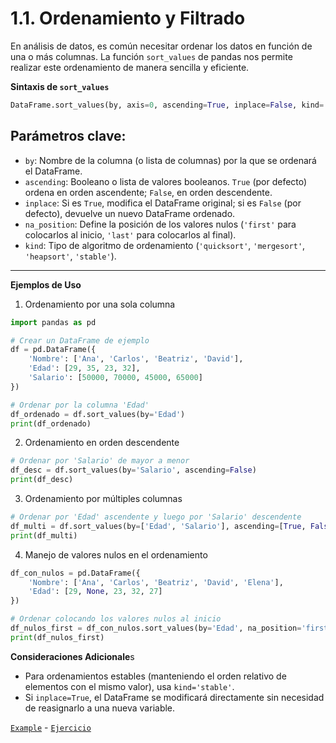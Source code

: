 # 1.1. Ordenamiento y Filtrado

En análisis de datos, es común necesitar ordenar los datos en función de una o más columnas. La función `sort_values` de pandas nos permite realizar este ordenamiento de manera sencilla y eficiente.

**Sintaxis de `sort_values`**

```python
DataFrame.sort_values(by, axis=0, ascending=True, inplace=False, kind='quicksort', na_position='last')
```

## Parámetros clave:

- `by`: Nombre de la columna (o lista de columnas) por la que se ordenará el DataFrame.
- `ascending`: Booleano o lista de valores booleanos. `True` (por defecto) ordena en orden ascendente; `False`, en orden descendente.
- `inplace`: Si es `True`, modifica el DataFrame original; si es `False` (por defecto), devuelve un nuevo DataFrame ordenado.
- `na_position`: Define la posición de los valores nulos (`'first'` para colocarlos al inicio, `'last'` para colocarlos al final).
- `kind`: Tipo de algoritmo de ordenamiento (`'quicksort'`, `'mergesort'`, `'heapsort'`, `'stable'`).

---

**Ejemplos de Uso**

1. Ordenamiento por una sola columna

```python
import pandas as pd

# Crear un DataFrame de ejemplo
df = pd.DataFrame({
    'Nombre': ['Ana', 'Carlos', 'Beatriz', 'David'],
    'Edad': [29, 35, 23, 32],
    'Salario': [50000, 70000, 45000, 65000]
})

# Ordenar por la columna 'Edad'
df_ordenado = df.sort_values(by='Edad')
print(df_ordenado)
```

2. Ordenamiento en orden descendente

```python
# Ordenar por 'Salario' de mayor a menor
df_desc = df.sort_values(by='Salario', ascending=False)
print(df_desc)
```

3. Ordenamiento por múltiples columnas

```python
# Ordenar por 'Edad' ascendente y luego por 'Salario' descendente
df_multi = df.sort_values(by=['Edad', 'Salario'], ascending=[True, False])
print(df_multi)
```

4. Manejo de valores nulos en el ordenamiento

```python
df_con_nulos = pd.DataFrame({
    'Nombre': ['Ana', 'Carlos', 'Beatriz', 'David', 'Elena'],
    'Edad': [29, None, 23, 32, 27]
})

# Ordenar colocando los valores nulos al inicio
df_nulos_first = df_con_nulos.sort_values(by='Edad', na_position='first')
print(df_nulos_first)
```

**Consideraciones Adicionale**s

- Para ordenamientos estables (manteniendo el orden relativo de elementos con el mismo valor), usa `kind='stable'`.
- Si `inplace=True`, el DataFrame se modificará directamente sin necesidad de reasignarlo a una nueva variable.

[`Example`](./code/1.2.-sort_filter.ipynb) - [`Ejercicio`](./code/1.2.-sort_filter_exercise.ipynb)